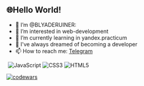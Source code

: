<h2>&#127760;Hello World!</h2>

- 👋 I’m @BLYADERUINER:
- 👀 I’m interested in web-development
- 🌱 I’m currently learning in yandex.practicum
- 💞️ I've always dreamed of becoming a developer
- 📫 How to reach me: <a href="https://t.me/blyaderuiner" target="_blank">Telegram</a>

&nbsp;![JavaScript](https://img.shields.io/badge/javascript-%23323330.svg?style=for-the-badge&logo=javascript&logoColor=%23F7DF1E)
![CSS3](https://img.shields.io/badge/css3-%231572B6.svg?style=for-the-badge&logo=css3&logoColor=white)
![HTML5](https://img.shields.io/badge/html5-%23E34F26.svg?style=for-the-badge&logo=html5&logoColor=white)






[![codewars](https://www.codewars.com/users/BLYADERUINER/badges/large)](https://www.codewars.com/users/BLYADERUINER)   



<!---
BLYADERUINER/BLYADERUINER is a ✨ special ✨ repository because its `README.md` (this file) appears on your GitHub profile.
You can click the Preview link to take a look at your changes.
--->
